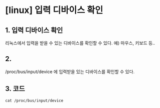 # [linux] 입력 디바이스 확인

## 1. 입력 디바이스 확인

리눅스에서 입력을 받을 수 있는 디바이스를 확인할 수 있다.
예) 마우스, 키보드 등..

## 2.
/proc/bus/input/device
에 입력받을 있는 디바이스를 확인할 수 있다.

## 3. 코드
    cat /proc/bus/input/device

    
